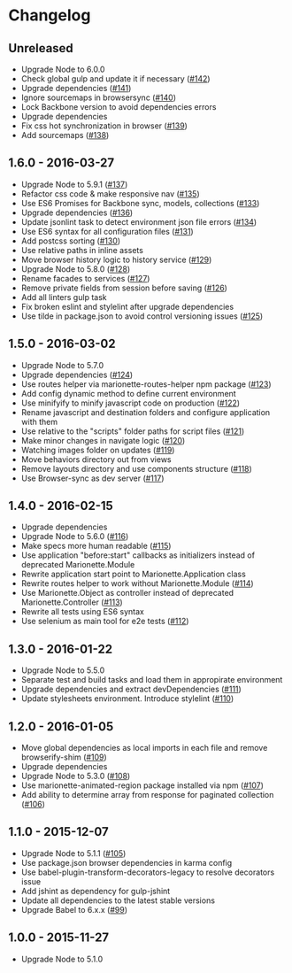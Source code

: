 # Changelog

## Unreleased
- Upgrade Node to 6.0.0
- Check global gulp and update it if necessary
([#142](https://github.com/fs/backbone-base/pull/142))
- Upgrade dependencies
([#141](https://github.com/fs/backbone-base/pull/141))
- Ignore sourcemaps in browsersync
([#140](https://github.com/fs/backbone-base/pull/140))
- Lock Backbone version to avoid dependencies errors
- Upgrade dependencies
- Fix css hot synchronization in browser
([#139](https://github.com/fs/backbone-base/pull/139))
- Add sourcemaps
([#138](https://github.com/fs/backbone-base/pull/138))

## 1.6.0 - 2016-03-27
- Upgrade Node to 5.9.1
([#137](https://github.com/fs/backbone-base/pull/137))
- Refactor css code & make responsive nav
([#135](https://github.com/fs/backbone-base/pull/135))
- Use ES6 Promises for Backbone sync, models, collections
([#133](https://github.com/fs/backbone-base/pull/133))
- Upgrade dependencies
([#136](https://github.com/fs/backbone-base/pull/136))
- Update jsonlint task to detect environment json file errors
([#134](https://github.com/fs/backbone-base/pull/134))
- Use ES6 syntax for all configuration files
([#131](https://github.com/fs/backbone-base/pull/131))
- Add postcss sorting
([#130](https://github.com/fs/backbone-base/pull/130))
- Use relative paths in inline assets
- Move browser history logic to history service
([#129](https://github.com/fs/backbone-base/pull/129))
- Upgrade Node to 5.8.0
([#128](https://github.com/fs/backbone-base/pull/128))
- Rename facades to services
([#127](https://github.com/fs/backbone-base/pull/127))
- Remove private fields from session before saving
([#126](https://github.com/fs/backbone-base/pull/126))
- Add all linters gulp task
- Fix broken eslint and stylelint after upgrade dependencies
- Use tilde in package.json to avoid control versioning issues
([#125](https://github.com/fs/backbone-base/pull/125))

## 1.5.0 - 2016-03-02
- Upgrade Node to 5.7.0
- Upgrade dependencies
([#124](https://github.com/fs/backbone-base/pull/124))
- Use routes helper via marionette-routes-helper npm package
([#123](https://github.com/fs/backbone-base/pull/123))
- Add config dynamic method to define current environment
- Use minifyify to minify javascript code on production
([#122](https://github.com/fs/backbone-base/pull/122))
- Rename javascript and destination folders and configure application with them
- Use relative to the "scripts" folder paths for script files
([#121](https://github.com/fs/backbone-base/pull/121))
- Make minor changes in navigate logic
([#120](https://github.com/fs/backbone-base/pull/120))
- Watching images folder on updates
([#119](https://github.com/fs/backbone-base/pull/119))
- Move behaviors directory out from views
- Remove layouts directory and use components structure
([#118](https://github.com/fs/backbone-base/pull/118))
- Use Browser-sync as dev server
([#117](https://github.com/fs/backbone-base/pull/117))

## 1.4.0 - 2016-02-15
- Upgrade dependencies
- Upgrade Node to 5.6.0
([#116](https://github.com/fs/backbone-base/pull/116))
- Make specs more human readable
([#115](https://github.com/fs/backbone-base/pull/115))
- Use application "before:start" callbacks as initializers instead of deprecated Marionette.Module
- Rewrite application start point to Marionette.Application class
- Rewrite routes helper to work without Marionette.Module
([#114](https://github.com/fs/backbone-base/pull/114))
- Use Marionette.Object as controller instead of deprecated Marionette.Controller
([#113](https://github.com/fs/backbone-base/pull/113))
- Rewrite all tests using ES6 syntax
- Use selenium as main tool for e2e tests
([#112](https://github.com/fs/backbone-base/pull/112))

## 1.3.0 - 2016-01-22
- Upgrade Node to 5.5.0
- Separate test and build tasks and load them in appropirate environment
- Upgrade dependencies and extract devDependencies
([#111](https://github.com/fs/backbone-base/pull/111))
- Update stylesheets environment. Introduce stylelint
([#110](https://github.com/fs/backbone-base/pull/110))

## 1.2.0 - 2016-01-05
- Move global dependencies as local imports in each file and remove browserify-shim
([#109](https://github.com/fs/backbone-base/pull/109))
- Upgrade dependencies
- Upgrade Node to 5.3.0
([#108](https://github.com/fs/backbone-base/pull/108))
- Use marionette-animated-region package installed via npm
([#107](https://github.com/fs/backbone-base/pull/107))
- Add ability to determine array from response for paginated collection
([#106](https://github.com/fs/backbone-base/pull/106))

## 1.1.0 - 2015-12-07
- Upgrade Node to 5.1.1
([#105](https://github.com/fs/backbone-base/pull/105))
- Use package.json browser dependencies in karma config
- Use babel-plugin-transform-decorators-legacy to resolve decorators issue
- Add jshint as dependency for gulp-jshint
- Update all dependencies to the latest stable versions
- Upgrade Babel to 6.x.x
([#99](https://github.com/fs/backbone-base/pull/99))

## 1.0.0 - 2015-11-27
- Upgrade Node to 5.1.0
